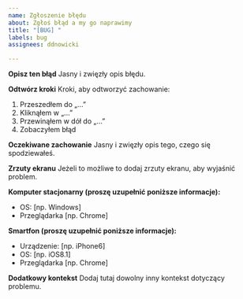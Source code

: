 ```yaml
---
name: Zgłoszenie błędu
about: Zgłoś błąd a my go naprawimy
title: "[BUG] "
labels: bug
assignees: ddnowicki

---
```


**Opisz ten błąd**
Jasny i zwięzły opis błędu.

**Odtwórz kroki**
Kroki, aby odtworzyć zachowanie:
1. Przeszedłem do  „…”
2. Kliknąłem w „...”
3. Przewinąłem w dół do „...”
4. Zobaczyłem błąd

**Oczekiwane zachowanie**
Jasny i zwięzły opis tego, czego się spodziewałeś.

**Zrzuty ekranu**
Jeżeli to możliwe to dodaj zrzuty ekranu, aby wyjaśnić problem.

**Komputer stacjonarny (proszę uzupełnić poniższe informacje):**
 - OS: [np. Windows]
 - Przeglądarka [np. Chrome]

**Smartfon (proszę uzupełnić poniższe informacje):**
 - Urządzenie: [np. iPhone6]
 - OS: [np. iOS8.1]
 - Przeglądarka [np. Chrome]

**Dodatkowy kontekst**
Dodaj tutaj dowolny inny kontekst dotyczący problemu.
